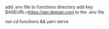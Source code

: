add  .env  file to functions directory 
add key
BASEURL=https://api.deezer.com
to the .env file

run cd functions && yarn serve